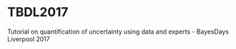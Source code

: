 # TBDL2017
Tutorial on quantification of uncertainty using data and experts - BayesDays Liverpool 2017
